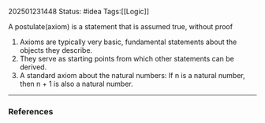 202501231448
Status: #idea
Tags:[[Logic]]

A postulate(axiom) is a statement that is assumed true, without proof

1. Axioms are typically very basic, fundamental statements about the objects they describe.
4. They serve as starting points from which other statements can be derived.
3. A standard axiom about the natural numbers: If n is a natural number, then n + 1 is also a natural number.

---
### References